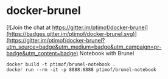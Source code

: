 # docker-brunel

[![Join the chat at https://gitter.im/ptimof/docker-brunel](https://badges.gitter.im/ptimof/docker-brunel.svg)](https://gitter.im/ptimof/docker-brunel?utm_source=badge&utm_medium=badge&utm_campaign=pr-badge&utm_content=badge)
Notebook with Brunel

```
docker build -t ptimof/brunel-notebook .
docker run --rm -it -p 8888:8888 ptimof/brunel-notebook
```
